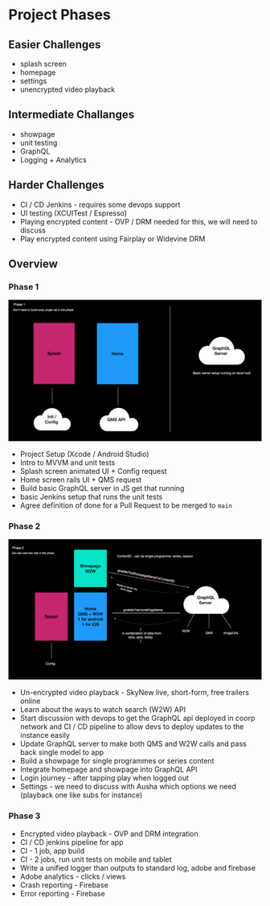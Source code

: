 # Project Phases

## Easier Challenges
- splash screen 
- homepage 
- settings
- unencrypted video playback 

## Intermediate Challanges
- showpage
- unit testing 
- GraphQL 
- Logging + Analytics 

## Harder Challenges 
- CI / CD Jenkins - requires some devops support
- UI testing (XCUITest / Espresso)
- Playing encrypted content - OVP / DRM needed for this, we will need to discuss 
- Play encrypted content using Fairplay or Widevine DRM

## Overview 

### Phase 1 

<img src="./images/plan1.png" width="1024"/>

- Project Setup (Xcode / Android Studio)
- Intro to MVVM and unit tests
- Splash screen animated UI + Config request 
- Home screen rails UI + QMS request 
- Build basic GraphQL server in JS get that running 
- basic Jenkins setup that runs the unit tests 
- Agree definition of done for a Pull Request to be merged to `main` 

### Phase 2 

<img src="./images/plan2.png" width="1024"/>

- Un-encrypted video playback - SkyNew live, short-form, free trailers online 
- Learn about the ways to watch search (W2W) API 
- Start discussion with devops to get the GraphQL api deployed in coorp network and CI / CD pipeline to allow devs to deploy updates to the instance easily 
- Update GraphQL server to make both QMS and W2W calls and pass back single model to app 
- Build a showpage for single programmes or series content 
- Integrate homepage and showpage into GraphQL API
- Login journey - after tapping play when logged out 
- Settings - we need to discuss with Ausha which options we need (playback one like subs for instance)

### Phase 3 
- Encrypted video playback - OVP and DRM integration 
- CI / CD jenkins pipeline for app 
- CI - 1 job, app build 
- CI - 2 jobs, run unit tests on mobile and tablet 
- Write a unified logger than outputs to standard log, adobe and firebase 
- Adobe analytics - clicks / views 
- Crash reporting - Firebase 
- Error reporting - Firebase 


